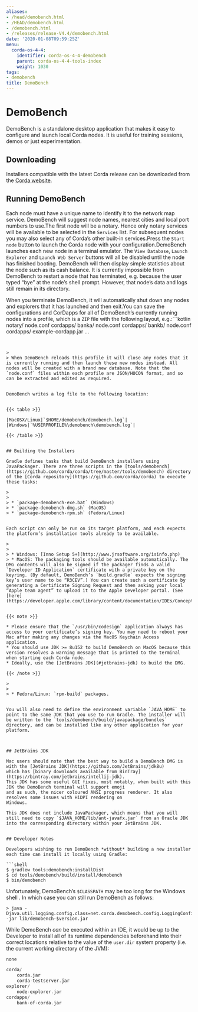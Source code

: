 ```yaml
---
aliases:
- /head/demobench.html
- /HEAD/demobench.html
- /demobench.html
- /releases/release-V4.4/demobench.html
date: '2020-01-08T09:59:25Z'
menu:
  corda-os-4-4:
    identifier: corda-os-4-4-demobench
    parent: corda-os-4-4-tools-index
    weight: 1030
tags:
- demobench
title: DemoBench
---
```



# DemoBench

DemoBench is a standalone desktop application that makes it easy to configure and launch local Corda nodes. It is useful for training sessions, demos or just experimentation.


## Downloading

Installers compatible with the latest Corda release can be downloaded from the [Corda website](https://www.corda.net/downloads).



## Running DemoBench

Each node must have a unique name to identify it to the network map service. DemoBench will suggest node names, nearest cities and local port numbers to use.The first node will be a notary. Hence only notary services will be available to be selected in the `Services` list. For subsequent nodes you may also select any of Corda’s other built-in services.Press the `Start node` button to launch the Corda node with your configuration.DemoBench launches each new node in a terminal emulator. The `View Database`, `Launch Explorer` and `Launch Web Server` buttons will all be disabled until the node has finished booting. DemoBench will then display simple statistics about the node such as its cash balance.
It is currently impossible from DemoBench to restart a node that has terminated, e.g. because the user typed “bye” at the node’s shell prompt. However, that node’s data and logs still remain in its directory.

When you terminate DemoBench, it will automatically shut down any nodes and explorers that it has launched and then exit.You can save the configurations and CorDapps for all of DemoBench’s currently running nodes into a profile, which is a `ZIP` file with the following layout, e.g.:```kotlin
notary/
    node.conf
    cordapps/
banka/
    node.conf
    cordapps/
bankb/
    node.conf
    cordapps/
        example-cordapp.jar
...
```


> 
> When DemoBench reloads this profile it will close any nodes that it is currently running and then launch these new nodes instead. All nodes will be created with a brand new database. Note that the `node.conf` files within each profile are JSON/HOCON format, and so can be extracted and edited as required.


DemoBench writes a log file to the following location:


{{< table >}}

|MacOSX/Linux|`$HOME/demobench/demobench.log`|
|Windows|`%USERPROFILE%\demobench\demobench.log`|

{{< /table >}}


## Building the Installers

Gradle defines tasks that build DemoBench installers using JavaPackager. There are three scripts in the [tools/demobench](https://github.com/corda/corda/tree/master/tools/demobench) directory of the [Corda repository](https://github.com/corda/corda) to execute these tasks:

> 
> 
> * `package-demobench-exe.bat` (Windows)
> * `package-demobench-dmg.sh` (MacOS)
> * `package-demobench-rpm.sh` (Fedora/Linux)


Each script can only be run on its target platform, and each expects the platform’s installation tools already to be available.

> 
> 
> * Windows: [Inno Setup 5+](http://www.jrsoftware.org/isinfo.php)
> * MacOS: The packaging tools should be available automatically. The DMG contents will also be signed if the packager finds a valid `Developer ID Application` certificate with a private key on the keyring. (By default, DemoBench’s `build.gradle` expects the signing key’s user name to be “R3CEV”.) You can create such a certificate by generating a Certificate Signing Request and then asking your local “Apple team agent” to upload it to the Apple Developer portal. (See [here](https://developer.apple.com/library/content/documentation/IDEs/Conceptual/AppDistributionGuide/MaintainingCertificates/MaintainingCertificates.html).)


{{< note >}}

* Please ensure that the `/usr/bin/codesign` application always has access to your certificate’s signing key. You may need to reboot your Mac after making any changes via the MacOS Keychain Access application.
* You should use JDK >= 8u152 to build DemoBench on MacOS because this version resolves a warning message that is printed to the terminal when starting each Corda node.
* Ideally, use the [JetBrains JDK](#jetbrains-jdk) to build the DMG.

{{< /note >}}

> 
> 
> * Fedora/Linux: `rpm-build` packages.


You will also need to define the environment variable `JAVA_HOME` to point to the same JDK that you use to run Gradle. The installer will be written to the `tools/demobench/build/javapackage/bundles` directory, and can be installed like any other application for your platform.



## JetBrains JDK

Mac users should note that the best way to build a DemoBench DMG is with the [JetBrains JDK](https://github.com/JetBrains/jdk8u)
which has [binary downloads available from BinTray](https://bintray.com/jetbrains/intellij-jdk).
This JDK has some useful GUI fixes, most notably, when built with this JDK the DemoBench terminal will support emoji
and as such, the nicer coloured ANSI progress renderer. It also resolves some issues with HiDPI rendering on
Windows.

This JDK does not include JavaPackager, which means that you will still need to copy `$JAVA_HOME/lib/ant-javafx.jar` from an Oracle JDK into the corresponding directory within your JetBrains JDK.


## Developer Notes

Developers wishing to run DemoBench *without* building a new installer each time can install it locally using Gradle:

```shell
$ gradlew tools:demobench:installDist
$ cd tools/demobench/build/install/demobench
$ bin/demobench
```

Unfortunately, DemoBench’s `$CLASSPATH` may be too long for the Windows shell . In which case you can still run DemoBench as follows:

```shell
> java -Djava.util.logging.config.class=net.corda.demobench.config.LoggingConfig -jar lib/demobench-$version.jar
```

While DemoBench *can* be executed within an IDE, it would be up to the Developer to install all of its runtime
dependencies beforehand into their correct locations relative to the value of the `user.dir` system property (i.e. the
current working directory of the JVM):

```kotlin
none

corda/
    corda.jar
    corda-testserver.jar
explorer/
    node-explorer.jar
cordapps/
    bank-of-corda.jar
```

